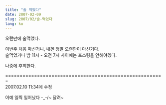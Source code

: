 ```yaml
---
title: "술 먹었다"
date: 2007-02-09
slug: 2007/02/술-먹었다
lang: ko
---
```


오랜만에 술먹었다.

이번주 처음 마신거니, 내겐 정말 오랜만이 마신거다.  
술먹었거나 밤 11시 - 오전 7시 사이에는 포스팅을 안해야겠다.  

나중에 후회한다.

=======================================================  
2007.02.10 11:34에 수정  

어예 일찍 일어났다 -_-/~ 달려~
